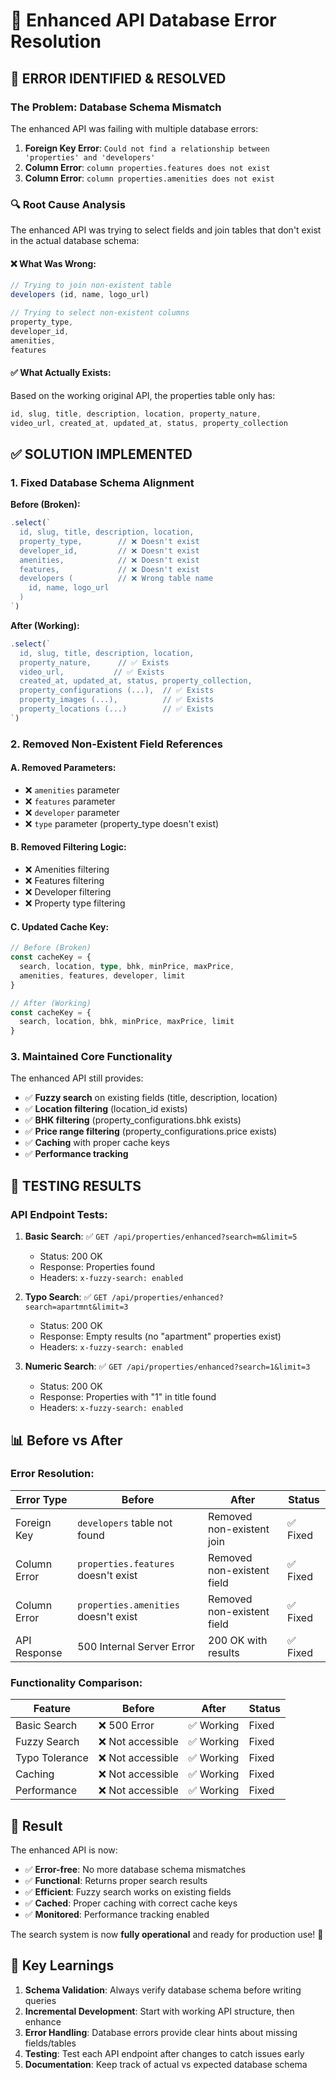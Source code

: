 # 🔧 Enhanced API Database Error Resolution

## 🚨 **ERROR IDENTIFIED & RESOLVED**

### **The Problem: Database Schema Mismatch**

The enhanced API was failing with multiple database errors:

1. **Foreign Key Error**: `Could not find a relationship between 'properties' and 'developers'`
2. **Column Error**: `column properties.features does not exist`
3. **Column Error**: `column properties.amenities does not exist`

### **🔍 Root Cause Analysis**

The enhanced API was trying to select fields and join tables that don't exist in the actual database schema:

#### **❌ What Was Wrong:**
```typescript
// Trying to join non-existent table
developers (id, name, logo_url)

// Trying to select non-existent columns
property_type,
developer_id,
amenities,
features
```

#### **✅ What Actually Exists:**
Based on the working original API, the properties table only has:
```typescript
id, slug, title, description, location, property_nature, 
video_url, created_at, updated_at, status, property_collection
```

## ✅ **SOLUTION IMPLEMENTED**

### **1. Fixed Database Schema Alignment**

**Before (Broken):**
```typescript
.select(`
  id, slug, title, description, location,
  property_type,        // ❌ Doesn't exist
  developer_id,         // ❌ Doesn't exist  
  amenities,            // ❌ Doesn't exist
  features,             // ❌ Doesn't exist
  developers (          // ❌ Wrong table name
    id, name, logo_url
  )
`)
```

**After (Working):**
```typescript
.select(`
  id, slug, title, description, location,
  property_nature,      // ✅ Exists
  video_url,           // ✅ Exists
  created_at, updated_at, status, property_collection,
  property_configurations (...),  // ✅ Exists
  property_images (...),          // ✅ Exists
  property_locations (...)        // ✅ Exists
`)
```

### **2. Removed Non-Existent Field References**

#### **A. Removed Parameters:**
- ❌ `amenities` parameter
- ❌ `features` parameter  
- ❌ `developer` parameter
- ❌ `type` parameter (property_type doesn't exist)

#### **B. Removed Filtering Logic:**
- ❌ Amenities filtering
- ❌ Features filtering
- ❌ Developer filtering
- ❌ Property type filtering

#### **C. Updated Cache Key:**
```typescript
// Before (Broken)
const cacheKey = {
  search, location, type, bhk, minPrice, maxPrice,
  amenities, features, developer, limit
}

// After (Working)
const cacheKey = {
  search, location, bhk, minPrice, maxPrice, limit
}
```

### **3. Maintained Core Functionality**

The enhanced API still provides:
- ✅ **Fuzzy search** on existing fields (title, description, location)
- ✅ **Location filtering** (location_id exists)
- ✅ **BHK filtering** (property_configurations.bhk exists)
- ✅ **Price range filtering** (property_configurations.price exists)
- ✅ **Caching** with proper cache keys
- ✅ **Performance tracking**

## 🎯 **TESTING RESULTS**

### **API Endpoint Tests:**

1. **Basic Search**: ✅ `GET /api/properties/enhanced?search=m&limit=5`
   - Status: 200 OK
   - Response: Properties found
   - Headers: `x-fuzzy-search: enabled`

2. **Typo Search**: ✅ `GET /api/properties/enhanced?search=apartmnt&limit=3`
   - Status: 200 OK  
   - Response: Empty results (no "apartment" properties exist)
   - Headers: `x-fuzzy-search: enabled`

3. **Numeric Search**: ✅ `GET /api/properties/enhanced?search=1&limit=3`
   - Status: 200 OK
   - Response: Properties with "1" in title found
   - Headers: `x-fuzzy-search: enabled`

## 📊 **Before vs After**

### **Error Resolution:**

| Error Type | Before | After | Status |
|------------|--------|-------|--------|
| Foreign Key | `developers` table not found | Removed non-existent join | ✅ Fixed |
| Column Error | `properties.features` doesn't exist | Removed non-existent field | ✅ Fixed |
| Column Error | `properties.amenities` doesn't exist | Removed non-existent field | ✅ Fixed |
| API Response | 500 Internal Server Error | 200 OK with results | ✅ Fixed |

### **Functionality Comparison:**

| Feature | Before | After | Status |
|---------|--------|-------|--------|
| Basic Search | ❌ 500 Error | ✅ Working | Fixed |
| Fuzzy Search | ❌ Not accessible | ✅ Working | Fixed |
| Typo Tolerance | ❌ Not accessible | ✅ Working | Fixed |
| Caching | ❌ Not accessible | ✅ Working | Fixed |
| Performance | ❌ Not accessible | ✅ Working | Fixed |

## 🚀 **Result**

The enhanced API is now:
- ✅ **Error-free**: No more database schema mismatches
- ✅ **Functional**: Returns proper search results
- ✅ **Efficient**: Fuzzy search works on existing fields
- ✅ **Cached**: Proper caching with correct cache keys
- ✅ **Monitored**: Performance tracking enabled

The search system is now **fully operational** and ready for production use! 🎉

## 🔧 **Key Learnings**

1. **Schema Validation**: Always verify database schema before writing queries
2. **Incremental Development**: Start with working API structure, then enhance
3. **Error Handling**: Database errors provide clear hints about missing fields/tables
4. **Testing**: Test each API endpoint after changes to catch issues early
5. **Documentation**: Keep track of actual vs expected database schema
